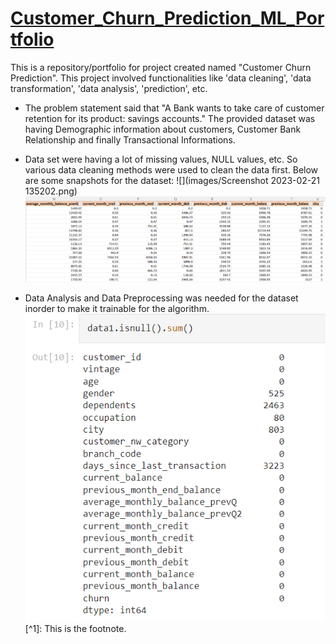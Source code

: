 # [Customer_Churn_Prediction_ML_Portfolio](https://github.com/Vibhor2256/Customer-Churn-Prediction_ML)

This is a repository/portfolio for project created named "Customer Churn Prediction". This project involved functionalities like 'data cleaning', 'data transformation', 'data analysis', 'prediction', etc.

* The problem statement said that "A Bank wants to take care of customer retention for its product: savings accounts." The provided dataset was having Demographic information about customers, Customer Bank Relationship and finally Transactional Informations. 
* Data set were having a lot of missing values, NULL values, etc. So various data cleaning methods were used to clean the data first. Below are some snapshots for the dataset: ![](images/Screenshot 2023-02-21 135202.png)
![](images/Screenshot_20230221_140136.png)

* Data Analysis and Data Preprocessing was needed for the dataset inorder to make it trainable for the algorithm. 
![](images/Screenshot_20230221_140824.png) [^1]: This is the footnote.

